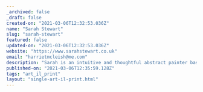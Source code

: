 ```yaml
---
_archived: false
_draft: false
created-on: "2021-03-06T12:32:53.036Z"
name: "Sarah Stewart"
slug: "sarah-stewart"
featured: false
updated-on: "2021-03-06T12:32:53.036Z"
website: "https://www.sarahstewart.co.uk"
email: "harrietmcleish@me.com"
description: "Sarah is an intuitive and thoughtful abstract painter based in Glasgow. Her colourful paintings are full of emotion, inspired by nature, travel and the lived experience, Sarah translates her story and life experience into each piece."
published-on: "2021-03-06T12:35:59.128Z"
tags: "art_il_print"
layout: "single-art-il-print.html"
---
```



